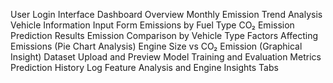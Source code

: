 User Login Interface
Dashboard Overview
Monthly Emission Trend Analysis
Vehicle Information Input Form
Emissions by Fuel Type
CO₂ Emission Prediction Results
Emission Comparison by Vehicle Type
Factors Affecting Emissions (Pie Chart Analysis)
Engine Size vs CO₂ Emission (Graphical Insight)
Dataset Upload and Preview
Model Training and Evaluation Metrics
Prediction History Log
Feature Analysis and Engine Insights Tabs
